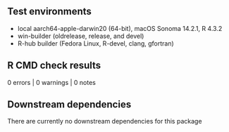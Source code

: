 ## Test environments
* local aarch64-apple-darwin20 (64-bit), macOS Sonoma 14.2.1, R 4.3.2
* win-builder (oldrelease, release, and devel)
* R-hub builder (Fedora Linux, R-devel, clang, gfortran)

## R CMD check results
0 errors | 0 warnings | 0 notes

## Downstream dependencies
There are currently no downstream dependencies for this package
